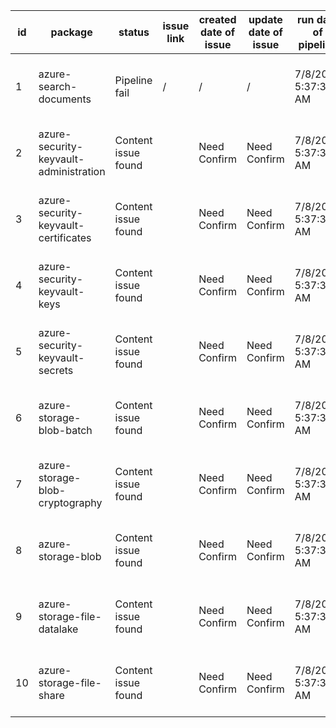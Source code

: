 
| id | package | status | issue link | created date of issue | update date of issue | run date of pipeline | pipeline run link |
|----|---------|--------|------------|-----------------------|----------------------| ---------------------| ----------------- |
| 1 | azure-search-documents | Pipeline fail | / | / | / | 7/8/2025 5:37:32 AM | https://dev.azure.com/v-qzhong0900/content-validation-automation/_build/results?buildId=21 |
| 2 | azure-security-keyvault-administration | Content issue found |  | Need Confirm | Need Confirm | 7/8/2025 5:37:32 AM | https://dev.azure.com/v-qzhong0900/content-validation-automation/_build/results?buildId=21 |
| 3 | azure-security-keyvault-certificates | Content issue found |  | Need Confirm | Need Confirm | 7/8/2025 5:37:32 AM | https://dev.azure.com/v-qzhong0900/content-validation-automation/_build/results?buildId=21 |
| 4 | azure-security-keyvault-keys | Content issue found |  | Need Confirm | Need Confirm | 7/8/2025 5:37:32 AM | https://dev.azure.com/v-qzhong0900/content-validation-automation/_build/results?buildId=21 |
| 5 | azure-security-keyvault-secrets | Content issue found |  | Need Confirm | Need Confirm | 7/8/2025 5:37:32 AM | https://dev.azure.com/v-qzhong0900/content-validation-automation/_build/results?buildId=21 |
| 6 | azure-storage-blob-batch | Content issue found |  | Need Confirm | Need Confirm | 7/8/2025 5:37:32 AM | https://dev.azure.com/v-qzhong0900/content-validation-automation/_build/results?buildId=21 |
| 7 | azure-storage-blob-cryptography | Content issue found |  | Need Confirm | Need Confirm | 7/8/2025 5:37:32 AM | https://dev.azure.com/v-qzhong0900/content-validation-automation/_build/results?buildId=21 |
| 8 | azure-storage-blob | Content issue found |  | Need Confirm | Need Confirm | 7/8/2025 5:37:32 AM | https://dev.azure.com/v-qzhong0900/content-validation-automation/_build/results?buildId=21 |
| 9 | azure-storage-file-datalake | Content issue found |  | Need Confirm | Need Confirm | 7/8/2025 5:37:32 AM | https://dev.azure.com/v-qzhong0900/content-validation-automation/_build/results?buildId=21 |
| 10 | azure-storage-file-share | Content issue found |  | Need Confirm | Need Confirm | 7/8/2025 5:37:32 AM | https://dev.azure.com/v-qzhong0900/content-validation-automation/_build/results?buildId=21 |